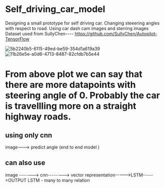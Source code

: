 # Self_driving_car_model
Designing a small prototype for self driving car.  Changing steeering angles with respect to road.  Using car dash cam images and sterring images    Dataset used  from SullyChen----  https://github.com/SullyChen/Autopilot-TensorFlow

![5b2240b5-6115-49ed-be59-354d1a619a39](https://user-images.githubusercontent.com/64718250/142967466-5873243e-07e7-45c0-9bbc-79ffa70760da.png)
![11b26e5e-a0d6-4713-8487-82cfdb7b5e44](https://user-images.githubusercontent.com/64718250/142967730-f222412a-dd7a-4442-bf4b-740d1824b0bf.png)


# From above plot we can say that there are more datapoints with steering angle of 0. Probably the car is travellling more on a straight highway roads.



## using only cnn

image---> predict angle (end to end model )



## can also use 

image -------> cnn--------> vector representation----->LSTM----->OUTPUT
LSTM - many to many relation


